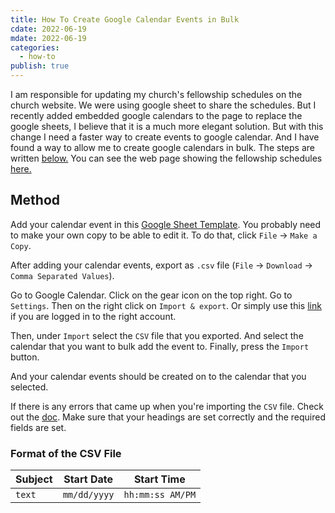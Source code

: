 ```yaml
---
title: How To Create Google Calendar Events in Bulk
cdate: 2022-06-19
mdate: 2022-06-19
categories:
  - how-to
publish: true
---
```


I am responsible for updating my church's fellowship schedules on the church website. We were using google sheet to share the schedules. But I recently added embedded google calendars to the page to replace the google sheets, I believe that it is a much more elegant solution. But with this change I need a faster way to create events to google calendar. And I have found a way to allow me to create google calendars in bulk. The steps are written [below.](How%2520To%2520Create%2520Google%2520Calendar%2520Events%2520in%2520Bulk.md##method) You can see the web page showing the fellowship schedules [here.](https://chinesegospelchurch.net/cgcse/ministries/fellowships/)

## Method

Add your calendar event in this [Google Sheet Template](https://docs.google.com/spreadsheets/d/1gz1PE-WwtfIlhR_bKiWW93Vq_DmK1dtgCnKzZPR3nIk/edit?usp=sharing). You probably need to make your own copy to be able to edit it. To do that, click `File` &rarr; `Make a Copy`.

After adding your calendar events, export as `.csv` file (`File` &rarr; `Download` &rarr; `Comma Separated Values`).

Go to Google Calendar. Click on the gear icon on the top right. Go to `Settings`. Then on the right click on `Import & export`. Or simply use this [link](https://calendar.google.com/calendar/u/0/r/settings/export) if you are logged in to the right account.

Then, under `Import` select the `CSV` file that you exported. And select the calendar that you want to bulk add the event to. Finally, press the `Import` button.

And your calendar events should be created on to the calendar that you selected.

If there is any errors that came up when you're importing the `CSV` file. Check out the [doc](https://support.google.com/calendar/answer/37118?hl=en&co=GENIE.Platform%3DDesktop). Make sure that your headings are set correctly and the required fields are set.


### Format of the CSV File
| Subject | Start Date | Start Time |
| ---- | ---- | ---- |
| `text` | `mm/dd/yyyy` | `hh:mm:ss AM/PM` |
